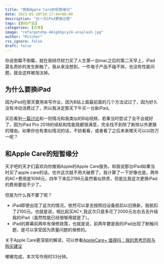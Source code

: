 ```yaml
---
title: "我和Apple Care的短暂缘分"
date: 2023-05-10T18:17:44+08:00
description: "记一次iPad更换过程"
tags: [数码产品]
categories: [日常]
image: "refargotohp-4A1gGhpcy24-unsplash.jpg"
author: "Mitcher"
rss_ignore: false
draft: false
---
```


你说倒霉不倒霉，就在我倾尽财力买了人生第一台mac之后的第二天早上，iPad莫名奇妙的发生断触了。我从来没想到，一件电子产品不磕不摔，也没有性能问题，就会这样被淘汰掉。

## 为什么要换iPad

因为iPad在那天要用来写作业，因为B站上面最前面的几个方法试过了，因为好久没有冲动消费过了，所以我决定那天下午买一台新iPad。

买后看到[一篇讨论](https://discussionschinese.apple.com/thread/250467419)和一则情况和我类似的B站视频，若果当时尝试了会不会就好了，因为iPad Pro 2018的续航和性能我都很满意，完全找不到除了断除以外更换的理由。如果你也有类似情况的话，不妨看看，或者看了之后未来哪天可以以防万一呢？

## 和Apple Care的短暂缘分

天才吧的天才们喜欢向你推销Apple的Apple Care服务。和我说那台iPad如果当时买了apple care的话，也许这次就不用大破费了。我计算了一下好像也是。两年的AC+费用是1098元，四年下来后2196元虽然看似昂贵，但是比我这次更换iPad的费用要低不少了。

但是为什么我不要了呢？

- iPad即使出现了这次的情况，依然可以拿去按照旧设备抵扣以旧换新，我抵扣了2100元。也就是说，相比起买AC+,我这次只是多花了2000元左右去去升级我的iPad（虽然性能已经很够用就是了）。
- iPad的屏幕前两年有保修政策，也就是说，前两年要是我的iPad出现了断触问题，是可以享受因为质量问题的保修的。

关于Apple Care更深层的解读，可以参看[AppleCare+ 值得吗：我的思考历程与购买建议](https://sspai.com/post/65632)

嘟嘟完成，本次写作用时33分钟。

